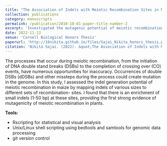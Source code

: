 ```yaml
---
title: "The Association of Indels with Meiotic Recombination Sites in Maize"
collection: publications
category: manuscripts
permalink: /publication/2010-10-01-paper-title-number-2
excerpt: 'Investigated the mutagenic potential of meiotic recombination in maize by mapping insertions and deletions to various recombination site types (DSBs, COs, hotspots, predicted hotspots)'
date: 2022-11-13
venue: 'Cornell Biological Honors Thesis'
paperurl: 'http://16nikita.github.io/files/Sajai_Nikita_honors_thesis.pdf'
citation: 'Nikita Sajai. (2022). &quot;The Association of Indels with Meiotic Recombination Sites in Maize.&quot; <i>Honors Thesis</i>.'
---
```


The processes that occur during meiotic recombination, from the initiation of DNA double stand breaks (DSBs) to the completion of crossing over (CO) events, have numerous opportunities for inaccuracy. Occurrences of double DSBs (dDSBs) and other missteps during the process could create mutation in the genome. In this study, I assessed the indel generation potential of meiotic recombination in maize by mapping indels of various sizes to different sets of recombination- sites. I found that there is an enrichment of small indels (1-50 bp) at these sites, providing the first strong evidence of mutagenicity of meiotic recombination in plants.

**Tools:**
* Rscripting for statistical and visual analysis
* Unix/Linux shell scripting using bedtools and samtools for genomic data processing
* git version control
